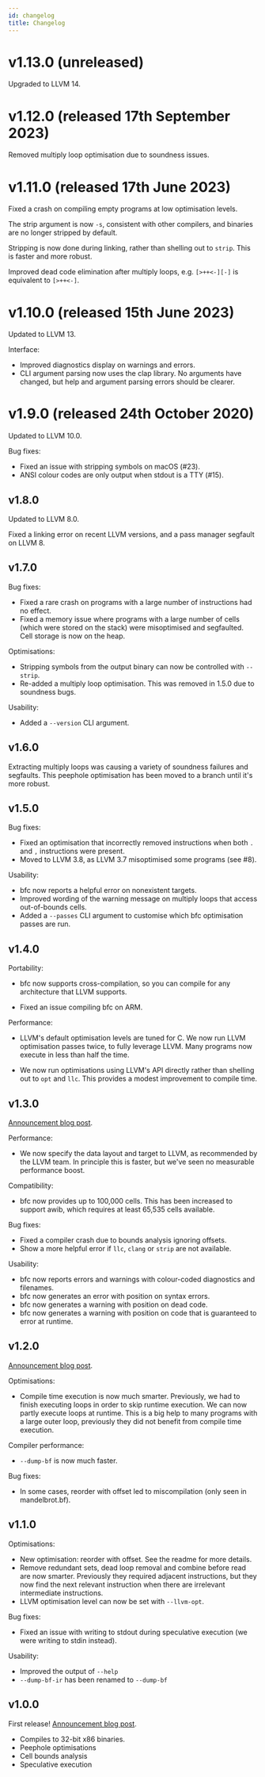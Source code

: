 ```yaml
---
id: changelog
title: Changelog
---
```


# v1.13.0 (unreleased)

Upgraded to LLVM 14.

# v1.12.0 (released 17th September 2023)

Removed multiply loop optimisation due to soundness issues.

# v1.11.0 (released 17th June 2023)

Fixed a crash on compiling empty programs at low optimisation levels.

The strip argument is now `-s`, consistent with other compilers, and
binaries are no longer stripped by default.

Stripping is now done during linking, rather than shelling out to
`strip`. This is faster and more robust.

Improved dead code elimination after multiply loops, e.g. `[>++<-][-]`
is equivalent to `[>++<-]`.

# v1.10.0 (released 15th June 2023)

Updated to LLVM 13.

Interface:

* Improved diagnostics display on warnings and errors.
* CLI argument parsing now uses the clap library. No arguments have
  changed, but help and argument parsing errors should be clearer.

# v1.9.0 (released 24th October 2020)

Updated to LLVM 10.0.

Bug fixes:

* Fixed an issue with stripping symbols on macOS (#23).
* ANSI colour codes are only output when stdout is a TTY (#15).

## v1.8.0

Updated to LLVM 8.0.

Fixed a linking error on recent LLVM versions, and a pass manager
segfault on LLVM 8.

## v1.7.0

Bug fixes:

* Fixed a rare crash on programs with a large number of instructions
  had no effect.
* Fixed a memory issue where programs with a large number of cells
  (which were stored on the stack) were misoptimised and
  segfaulted. Cell storage is now on the heap.

Optimisations:

* Stripping symbols from the output binary can now be controlled with
  `--strip`.
* Re-added a multiply loop optimisation. This was removed in 1.5.0 due to
  soundness bugs.

Usability:

* Added a `--version` CLI argument.

## v1.6.0

Extracting multiply loops was causing a variety of soundness failures
and segfaults. This peephole optimisation has been moved to a branch
until it's more robust.

## v1.5.0

Bug fixes:

* Fixed an optimisation that incorrectly removed instructions when
  both `.` and `,` instructions were present.
* Moved to LLVM 3.8, as LLVM 3.7 misoptimised some programs (see #8).

Usability:

* bfc now reports a helpful error on nonexistent targets.
* Improved wording of the warning message on multiply loops that
  access out-of-bounds cells.
* Added a `--passes` CLI argument to customise which bfc optimisation
  passes are run.

## v1.4.0

Portability:

* bfc now supports cross-compilation, so you can compile for any
  architecture that LLVM supports.

* Fixed an issue compiling bfc on ARM.

Performance:

* LLVM's default optimisation levels are tuned for C. We now run LLVM
  optimisation passes twice, to fully leverage LLVM. Many programs now
  execute in less than half the time.

* We now run optimisations using LLVM's API directly rather than
  shelling out to `opt` and `llc`. This provides a modest improvement
  to compile time.

## v1.3.0

[Announcement blog post](http://www.wilfred.me.uk/blog/2016/02/07/an-industrial-grade-bf-compiler/).

Performance:

* We now specify the data layout and target to LLVM, as recommended
  by the LLVM team. In principle this is faster, but we've seen no
  measurable performance boost.

Compatibility:

* bfc now provides up to 100,000 cells. This has been increased to
  support awib, which requires at least 65,535 cells available.

Bug fixes:

* Fixed a compiler crash due to bounds analysis ignoring offsets.
* Show a more helpful error if `llc`, `clang` or `strip` are not
  available.

Usability:

* bfc now reports errors and warnings with colour-coded diagnostics
  and filenames.
* bfc now generates an error with position on syntax errors.
* bfc now generates a warning with position on dead code.
* bfc now generates a warning with position on code that is guaranteed
  to error at runtime.

## v1.2.0

[Announcement blog post](http://www.wilfred.me.uk/blog/2015/10/18/even-more-bf-optimisations/).

Optimisations:

* Compile time execution is now much smarter. Previously, we had to
finish executing loops in order to skip runtime execution. We can now
partly execute loops at runtime. This is a big help to many programs
with a large outer loop, previously they did not benefit from compile
time execution.

Compiler performance:

* `--dump-bf` is now much faster.

Bug fixes:

* In some cases, reorder with offset led to miscompilation
(only seen in mandelbrot.bf).

## v1.1.0

Optimisations:

* New optimisation: reorder with offset. See the readme for more
  details.
* Remove redundant sets, dead loop removal and combine before read are
  now smarter. Previously they required adjacent instructions, but
  they now find the next relevant instruction when there are
  irrelevant intermediate instructions.
* LLVM optimisation level can now be set with `--llvm-opt`.

Bug fixes:

* Fixed an issue with writing to stdout during speculative execution
  (we were writing to stdin instead).

Usability:

* Improved the output of `--help`
* `--dump-bf-ir` has been renamed to `--dump-bf`

## v1.0.0

First release! [Announcement blog post](http://www.wilfred.me.uk/blog/2015/08/29/an-optimising-bf-compiler/).

* Compiles to 32-bit x86 binaries.
* Peephole optimisations
* Cell bounds analysis
* Speculative execution
